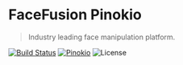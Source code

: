 FaceFusion Pinokio
==================

> Industry leading face manipulation platform.

[![Build Status](https://img.shields.io/github/actions/workflow/status/facefusion/facefusion-pinokio/ci.yml.svg?branch=master)](https://github.com/facefusion/facefusion-pinokio/actions?query=workflow:ci)
[![Pinokio](https://img.shields.io/badge/install-pinokio-blue.svg)](https://pinokio.co/item?uri=https://github.com/facefusion/facefusion-pinokio)
![License](https://img.shields.io/badge/license-OpenRAIL--S-green)
